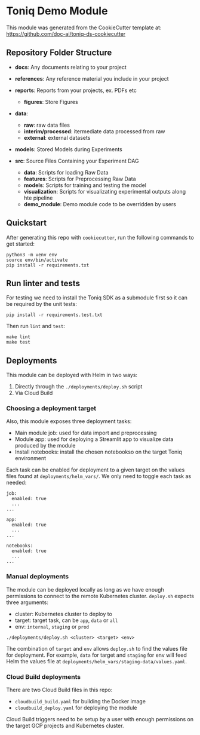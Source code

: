 # Toniq Demo Module

This module was generated from the CookieCutter template at: https://github.com/doc-ai/toniq-ds-cookiecutter

## Repository Folder Structure

- **docs**: Any documents relating to your project
- **references**: Any reference material you include in your project

- **reports**: Reports from your projects, ex. PDFs etc
    - **figures**: Store Figures

- **data**:
    - **raw**: raw data files
    - **interim/processed**: itermediate data processed from raw
    - **external**: external datasets

- **models**: Stored Models during Experiments

- **src**: Source Files Containing your Experiment DAG
    - **data**: Scripts for loading Raw Data
    - **features**: Scripts for Preprocessing Raw Data
    - **models**: Scripts for training and testing the model
    - **visualization**: Scripts for visualizating experimental outputs along hte pipeline
    - **demo_module**: Demo module code to be overridden by users

## Quickstart

After generating this repo with `cookiecutter`, run the following commands to get started:

```
python3 -m venv env
source env/bin/activate
pip install -r requirements.txt
```

## Run linter and tests

For testing we need to install the Toniq SDK as a submodule first so it can be required by the unit tests:

```
pip install -r requirements.test.txt
```

Then run `lint` and `test`:

```
make lint
make test
```

## Deployments

This module can be deployed with Helm in two ways:

1) Directly through the `./deployments/deploy.sh` script
2) Via Cloud Build

### Choosing a deployment target

Also, this module exposes three deployment tasks:

- Main module job: used for data import and preprocessing
- Module app: used for deploying a Streamlit app to visualize data produced by the module
- Install notebooks: install the chosen notebookso on the target Toniq environment

Each task can be enabled for deployment to a given target on the values files found at `deployments/helm_vars/`. We
only need to toggle each task as needed:

```
job:
  enabled: true
  ...
...

app:
  enabled: true
  ...
...

notebooks:
  enabled: true
  ...
...
```

### Manual deployments

The module can be deployed locally as long as we have enough permissions to connect to the remote Kubernetes cluster. `deploy.sh`
expects three arguments:

- cluster: Kubernetes cluster to deploy to
- target: target task, can be `app`, `data` or `all`
- env: `internal`, `staging` or `prod`

```
./deployments/deploy.sh <cluster> <target> <env>
```

The combination of `target` and `env` allows `deploy.sh` to find the values file for deployment. For example, `data` for target
and `staging` for env will feed Helm the values file at `deployments/helm_vars/staging-data/values.yaml`.

### Cloud Build deployments

There are two Cloud Build files in this repo:

- `cloudbuild_build.yaml` for building the Docker image
- `cloudbuild_deploy.yaml` for deploying the module

Cloud Build triggers need to be setup by a user with enough permissions on the target GCP projects and Kubernetes cluster.

